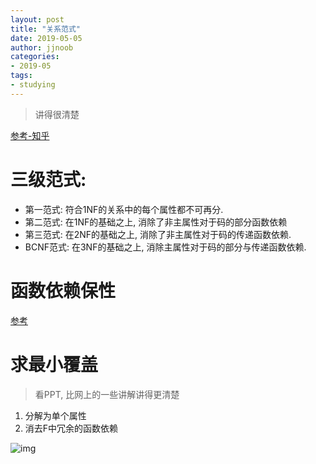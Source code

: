 ```yaml
---
layout: post
title: "关系范式"
date: 2019-05-05
author: jjnoob
categories:
- 2019-05
tags:
- studying
---
```


> 讲得很清楚

[参考-知乎](https://www.zhihu.com/question/24696366)

# 三级范式:

* 第一范式: 符合1NF的关系中的每个属性都不可再分.
* 第二范式: 在1NF的基础之上, 消除了非主属性对于码的部分函数依赖
* 第三范式: 在2NF的基础之上, 消除了非主属性对于码的传递函数依赖.
* BCNF范式: 在3NF的基础之上, 消除主属性对于码的部分与传递函数依赖.

# 函数依赖保性
[参考](https://www.cnblogs.com/MRRAOBX/articles/4157043.html)

# 求最小覆盖
> 看PPT, 比网上的一些讲解讲得更清楚


1. 分解为单个属性
2. 消去F中冗余的函数依赖


![img](https://s2.ax1x.com/2019/05/05/E0sE6S.png)
